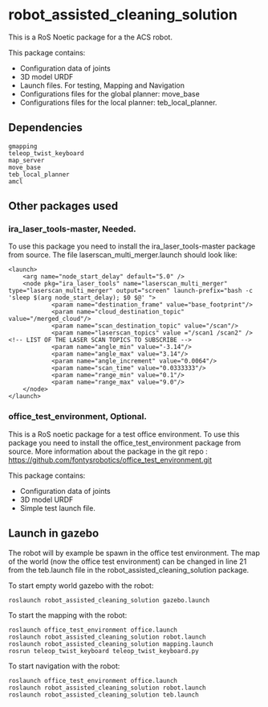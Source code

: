 # robot_assisted_cleaning_solution
This is a RoS Noetic package for a the ACS robot. 

This package contains: 
* Configuration data of joints
* 3D model URDF 
* Launch files. For testing, Mapping and Navigation
* Configurations files for the global planner: move_base 
* Configurations files for the local planner: teb_local_planner.

## Dependencies
	gmapping
	teleop_twist_keyboard
	map_server
	move_base
	teb_local_planner
	amcl

## Other packages used
### ira_laser_tools-master, Needed.
To use this package you need to install the ira_laser_tools-master package from source.
The file laserscan_multi_merger.launch should look like:

	<launch>
		<arg name="node_start_delay" default="5.0" />  
		<node pkg="ira_laser_tools" name="laserscan_multi_merger" type="laserscan_multi_merger" output="screen" launch-prefix="bash -c 'sleep $(arg node_start_delay); $0 $@' ">
				<param name="destination_frame" value="base_footprint"/>
				<param name="cloud_destination_topic" value="/merged_cloud"/>
				<param name="scan_destination_topic" value="/scan"/>
				<param name="laserscan_topics" value ="/scan1 /scan2" /> <!-- LIST OF THE LASER SCAN TOPICS TO SUBSCRIBE -->
				<param name="angle_min" value="-3.14"/>
				<param name="angle_max" value="3.14"/>
				<param name="angle_increment" value="0.0064"/>
				<param name="scan_time" value="0.0333333"/>
				<param name="range_min" value="0.1"/>
				<param name="range_max" value="9.0"/>
		</node>
	</launch>
	
### office_test_environment, Optional.

This is a RoS noetic package for a test office environment. 
To use this package you need to install the office_test_environment package from source.
More information about the package in the git repo : https://github.com/fontysrobotics/office_test_environment.git
 
This package contains:
* Configuration data of joints
* 3D model URDF 
* Simple test launch file.

## Launch in gazebo
The robot will by example be spawn in the office test environment.
The map of the world (now the office test environment) can be changed in line 21 from the teb.launch file in the robot_assisted_cleaning_solution package.

To start empty world gazebo with the robot:

	roslaunch robot_assisted_cleaning_solution gazebo.launch
    
To start the mapping with the robot:

	roslaunch office_test_environment office.launch
	roslaunch robot_assisted_cleaning_solution robot.launch
	roslaunch robot_assisted_cleaning_solution mapping.launch
	rosrun teleop_twist_keyboard teleop_twist_keyboard.py
		
To start navigation with the robot:

	roslaunch office_test_environment office.launch
	roslaunch robot_assisted_cleaning_solution robot.launch
	roslaunch robot_assisted_cleaning_solution teb.launch